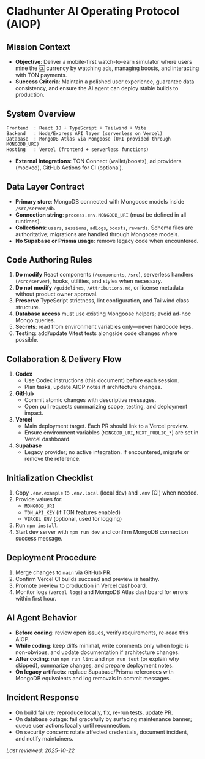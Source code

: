 # Cladhunter AI Operating Protocol (AIOP)

## Mission Context
- **Objective**: Deliver a mobile-first watch-to-earn simulator where users mine the 🆑 currency by watching ads, managing boosts, and interacting with TON payments.
- **Success Criteria**: Maintain a polished user experience, guarantee data consistency, and ensure the AI agent can deploy stable builds to production.

## System Overview
```
Frontend  : React 18 + TypeScript + Tailwind + Vite
Backend   : Node/Express API layer (serverless on Vercel)
Database  : MongoDB Atlas via Mongoose (URI provided through MONGODB_URI)
Hosting   : Vercel (frontend + serverless functions)
```
- **External Integrations**: TON Connect (wallet/boosts), ad providers (mocked), GitHub Actions for CI (optional).

## Data Layer Contract
- **Primary store**: MongoDB connected with Mongoose models inside `/src/server/db`.
- **Connection string**: `process.env.MONGODB_URI` (must be defined in all runtimes).
- **Collections**: `users`, `sessions`, `adLogs`, `boosts`, `rewards`. Schema files are authoritative; migrations are handled through Mongoose models.
- **No Supabase or Prisma usage**: remove legacy code when encountered.

## Code Authoring Rules
1. **Do modify** React components (`/components`, `/src`), serverless handlers (`/src/server`), hooks, utilities, and styles when necessary.
2. **Do not modify** `/guidelines`, `/Attributions.md`, or license metadata without product owner approval.
3. **Preserve** TypeScript strictness, lint configuration, and Tailwind class structure.
4. **Database access** must use existing Mongoose helpers; avoid ad-hoc Mongo queries.
5. **Secrets**: read from environment variables only—never hardcode keys.
6. **Testing**: add/update Vitest tests alongside code changes where possible.

## Collaboration & Delivery Flow
1. **Codex**
   - Use Codex instructions (this document) before each session.
   - Plan tasks, update AIOP notes if architecture changes.
2. **GitHub**
   - Commit atomic changes with descriptive messages.
   - Open pull requests summarizing scope, testing, and deployment impact.
3. **Vercel**
   - Main deployment target. Each PR should link to a Vercel preview.
   - Ensure environment variables (`MONGODB_URI`, `NEXT_PUBLIC_*`) are set in Vercel dashboard.
4. **Supabase**
   - Legacy provider; no active integration. If encountered, migrate or remove the reference.

## Initialization Checklist
1. Copy `.env.example` to `.env.local` (local dev) and `.env` (CI) when needed.
2. Provide values for:
   - `MONGODB_URI`
   - `TON_API_KEY` (if TON features enabled)
   - `VERCEL_ENV` (optional, used for logging)
3. Run `npm install`.
4. Start dev server with `npm run dev` and confirm MongoDB connection success message.

## Deployment Procedure
1. Merge changes to `main` via GitHub PR.
2. Confirm Vercel CI builds succeed and preview is healthy.
3. Promote preview to production in Vercel dashboard.
4. Monitor logs (`vercel logs`) and MongoDB Atlas dashboard for errors within first hour.

## AI Agent Behavior
- **Before coding**: review open issues, verify requirements, re-read this AIOP.
- **While coding**: keep diffs minimal, write comments only when logic is non-obvious, and update documentation if architecture changes.
- **After coding**: run `npm run lint` and `npm run test` (or explain why skipped), summarize changes, and prepare deployment notes.
- **On legacy artifacts**: replace Supabase/Prisma references with MongoDB equivalents and log removals in commit messages.

## Incident Response
- On build failure: reproduce locally, fix, re-run tests, update PR.
- On database outage: fail gracefully by surfacing maintenance banner; queue user actions locally until reconnection.
- On security concern: rotate affected credentials, document incident, and notify maintainers.

_Last reviewed: 2025-10-22_
